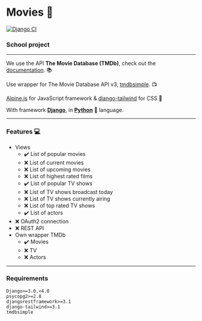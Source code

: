 # Movies :movie_camera:

[![Django CI](https://github.com/Bubuclem/Movies/actions/workflows/django.yml/badge.svg)](https://github.com/Bubuclem/Movies/actions/workflows/django.yml)

### School project
___

We use the API **The Movie Database (TMDb)**, check out the [documentation](https://developers.themoviedb.org/3/getting-started/introduction). :books:

Use wrapper for The Movie Database API v3, [tmdbsimple](https://github.com/celiao/tmdbsimple). :tv:

[Alpine.js](https://github.com/alpinejs/alpine) for JavaScript framework & [django-tailwind](https://github.com/timonweb/django-tailwind) for CSS :green_heart:

With framework [**Django**](https://docs.djangoproject.com/fr/4.0/), in [**Python**](https://github.com/topics/python) :snake: language.

___

### Features :computer:
   * Views
      * :heavy_check_mark: List of popular movies
      * :x: List of current movies
      * :x: List of upcoming movies
      * :x: List of highest rated films
      * :heavy_check_mark: List of popular TV shows
      * :x: List of TV shows broadcast today
      * :x: List of TV shows currently airing
      * :x: List of top rated TV shows
      * :heavy_check_mark: List of actors
   * :x: OAuth2 connection
   * :x: REST API
   * Own wrapper TMDb
      * :heavy_check_mark: Movies
      * :x: TV
      * :x: Actors
___

### Requirements

```
Django>=3.0,<4.0
psycopg2>=2.8
djangorestframework>=3.1
django-tailwind>=3.1
tmdbsimple
```
